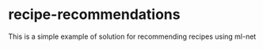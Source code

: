 # recipe-recommendations
This is a simple example of solution for recommending recipes using ml-net
